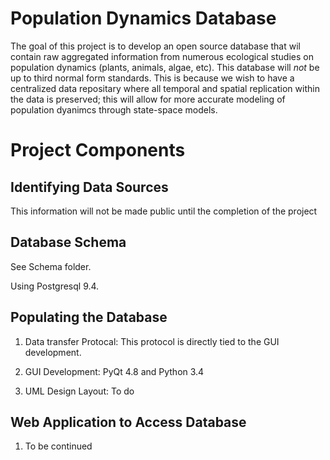 Population Dynamics Database
============================

The goal of this project is to develop an open source database that wil contain raw aggregated information from numerous ecological studies on population dynamics (plants, animals, algae, etc). This database will *not* be up to third normal form standards. This is because we wish to have a centralized data repositary where all temporal and spatial replication within the data is preserved; this will allow for more accurate modeling of population dyanimcs through state-space models.

# Project Components
## Identifying Data Sources
 This information will not be made public until the completion of the project

## Database Schema
 See Schema folder.
 
 Using Postgresql 9.4.

## Populating the Database
  1) Data transfer Protocal: This protocol is directly tied to the GUI development. 
  
  2) GUI Development: PyQt 4.8 and Python 3.4
  
  3) UML Design Layout: To do
  
## Web Application to Access Database
  1) To be continued
   
